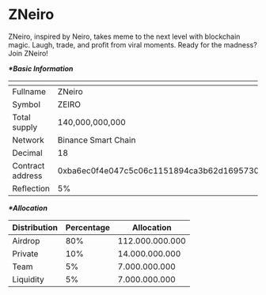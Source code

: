 # ZNeiro

ZNeiro, inspired by Neiro, takes meme to the next level with blockchain magic. Laugh, trade, and profit from viral moments. Ready for the madness? Join ZNeiro!

_**\*Basic Information**_

<table data-header-hidden><thead><tr><th width="251"></th><th></th></tr></thead><tbody><tr><td>Fullname</td><td>ZNeiro</td></tr><tr><td>Symbol</td><td>ZEIRO</td></tr><tr><td>Total supply</td><td>140,000,000,000</td></tr><tr><td>Network</td><td>Binance Smart Chain</td></tr><tr><td>Decimal</td><td>18</td></tr><tr><td>Contract address</td><td>0xba6ec0f4e047c5c06c1151894ca3b62d16957305</td></tr><tr><td>Reflection</td><td>5%</td></tr></tbody></table>

_**\*Allocation**_

| Distribution | Percentage | Allocation      |
| ------------ | ---------- | --------------- |
| Airdrop      | 80%        | 112.000.000.000 |
| Private      | 10%        | 14.000.000.000  |
| Team         | 5%         | 7.000.000.000   |
| Liquidity    | 5%         | 7.000.000.000   |


